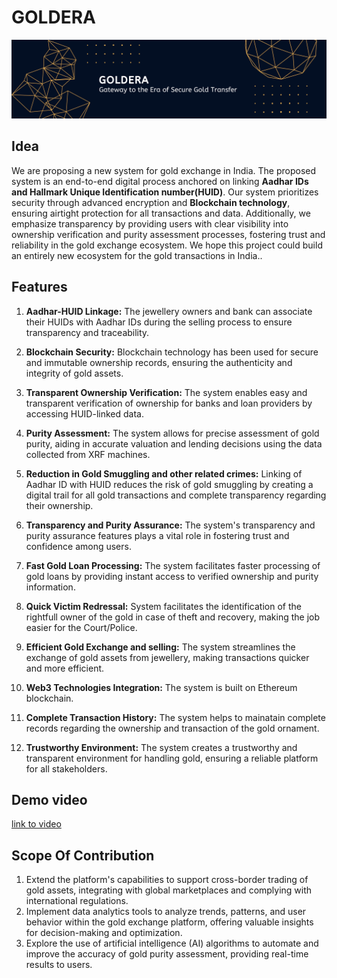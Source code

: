 

# GOLDERA
![alt text](assets/img/banner.png)


## Idea
We are proposing a new system for gold exchange in India. The proposed system is an end-to-end digital process anchored on linking **Aadhar IDs and Hallmark Unique Identification number(HUID)**. Our system prioritizes security through advanced encryption and **Blockchain technology**, ensuring airtight protection for all transactions and data. Additionally, we emphasize transparency by providing users with clear visibility into ownership verification and purity assessment processes, fostering trust and reliability in the gold exchange ecosystem. We hope this project could build an entirely new ecosystem for the gold transactions in India..

## Features
1. **Aadhar-HUID Linkage:** The jewellery owners and bank can associate their HUIDs with Aadhar IDs during the selling process to ensure transparency and traceability.

2. **Blockchain Security:** Blockchain technology has been used for secure and immutable ownership records, ensuring the authenticity and integrity of gold assets.

3. **Transparent Ownership Verification:** The system enables easy and transparent verification of ownership for banks and loan providers by accessing HUID-linked data.

4. **Purity Assessment:** The system allows for precise assessment of gold purity, aiding in accurate valuation and lending decisions using the data collected from XRF machines.

5. **Reduction in Gold Smuggling and other related crimes:** Linking of Aadhar ID with HUID reduces the risk of gold smuggling by creating a digital trail for all gold transactions and complete transparency regarding their ownership.

6. **Transparency and Purity Assurance:** The system's transparency and purity assurance features plays a vital role in fostering trust and confidence among users.

7. **Fast Gold Loan Processing:** The system facilitates faster processing of gold loans by providing instant access to verified ownership and purity information.

8. **Quick Victim Redressal:** System  facilitates the identification of the rightfull owner of the gold in case of theft and recovery, making the job easier for the Court/Police.

9. **Efficient Gold Exchange and selling:** The system streamlines the exchange of gold assets from jewellery, making transactions quicker and more efficient.

10. **Web3 Technologies Integration:** The system is built on Ethereum blockchain.

11. **Complete Transaction History:** The system helps to mainatain complete records regarding the ownership and transaction of the gold ornament.

12. **Trustworthy Environment:** The system creates a trustworthy and transparent environment for handling gold, ensuring a reliable platform for all stakeholders.

## Demo video
[link to video](https://drive.google.com/file/d/1lpWhkqe-kuYUxST-bJcRVHx1Gfy7N7o1/view?usp=sharing)

## Scope Of Contribution
1. Extend the platform's capabilities to support cross-border trading of gold assets, integrating with global marketplaces and complying with international regulations.
2. Implement data analytics tools to analyze trends, patterns, and user behavior within the gold exchange platform, offering valuable insights for decision-making and optimization.
3. Explore the use of artificial intelligence (AI) algorithms to automate and improve the accuracy of gold purity assessment, providing real-time results to users.
